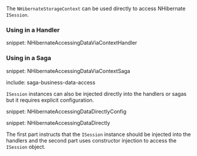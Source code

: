 The `NHibernateStorageContext` can be used directly to access NHibernate `ISession`.


### Using in a Handler

snippet: NHibernateAccessingDataViaContextHandler


### Using in a Saga

snippet: NHibernateAccessingDataViaContextSaga

include: saga-business-data-access


`ISession` instances can also be injected directly into the handlers or sagas but it requires explicit configuration.

snippet: NHibernateAccessingDataDirectlyConfig

snippet: NHibernateAccessingDataDirectly

The first part instructs that the `ISession` instance should be injected into the handlers and the second part uses constructor injection to access the `ISession` object.